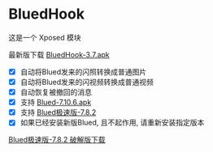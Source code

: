 # BluedHook

这是一个 Xposed 模块

最新版下载 [BluedHook-3.7.apk](https://github.com/lack21115/BluedHook/releases/download/v3.7/BluedHook-3.7.apk)

- [x] 自动将Blued发来的闪照转换成普通图片
- [x] 自动将Blued发来的闪视频转换成普通视频
- [x] 自动恢复被撤回的消息
- [x] 支持 [Blued-7.10.6.apk](https://github.com/lack21115/BluedHook/releases/download/v3.4/Blued-7.10.6.apk)
- [x] 支持 [Blued极速版-7.8.2](https://github.com/lack21115/BluedHook/releases/download/v3.4/Blued-Fast-7.8.2.apk)
- [x] 如果已经安装新版Blued, 且不起作用, 请重新安装指定版本

[Blued极速版-7.8.2 破解版下载](https://github.com/lack21115/BluedHook/releases/download/v3.4/Blued-Fast-7.8.2-xposed-signed.apk)

